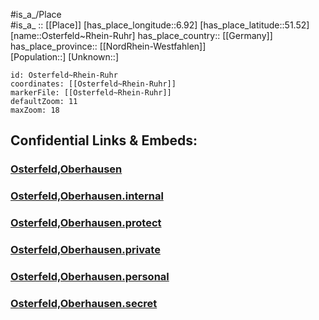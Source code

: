 ﻿---
location: [51.52,6.92] 
mapzoom: [7,12] 
mapmarker: city 
type: City
tags:
- geo/City


SpocWebEntityId: 33172
isDeleted: false
confidential: public

---
#is_a_/Place  
#is_a_ :: [[Place]] 
[has_place_longitude::6.92] 
[has_place_latitude::51.52] 
[name::Osterfeld~Rhein-Ruhr] 
has_place_country:: [[Germany]]  
has_place_province:: [[NordRhein-Westfahlen]]  
[Population::] 
[Unknown::] 


```leaflet
id: Osterfeld~Rhein-Ruhr
coordinates: [[Osterfeld~Rhein-Ruhr]] 
markerFile: [[Osterfeld~Rhein-Ruhr]] 
defaultZoom: 11 
maxZoom: 18
```


## Confidential Links & Embeds: 

### [Osterfeld,Oberhausen](/_public/Earth/Continent/Europe/Europe~Central/Germany/Germany~West/Nord_Rhein-Westfalen/counties~NW/Oberhausen,Westfahlen/Osterfeld,Oberhausen.md) 

### [Osterfeld,Oberhausen.internal](/_internal/Earth/Continent/Europe/Europe~Central/Germany/Germany~West/Nord_Rhein-Westfalen/counties~NW/Oberhausen,Westfahlen/Osterfeld,Oberhausen.internal.md) 

### [Osterfeld,Oberhausen.protect](/_protect/Earth/Continent/Europe/Europe~Central/Germany/Germany~West/Nord_Rhein-Westfalen/counties~NW/Oberhausen,Westfahlen/Osterfeld,Oberhausen.protect.md) 

### [Osterfeld,Oberhausen.private](/_private/Earth/Continent/Europe/Europe~Central/Germany/Germany~West/Nord_Rhein-Westfalen/counties~NW/Oberhausen,Westfahlen/Osterfeld,Oberhausen.private.md) 

### [Osterfeld,Oberhausen.personal](/_personal/Earth/Continent/Europe/Europe~Central/Germany/Germany~West/Nord_Rhein-Westfalen/counties~NW/Oberhausen,Westfahlen/Osterfeld,Oberhausen.personal.md) 

### [Osterfeld,Oberhausen.secret](/_secret/Earth/Continent/Europe/Europe~Central/Germany/Germany~West/Nord_Rhein-Westfalen/counties~NW/Oberhausen,Westfahlen/Osterfeld,Oberhausen.secret.md) 
